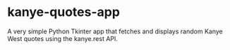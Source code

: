# kanye-quotes-app
A very simple Python Tkinter app that fetches and displays random Kanye West quotes using the kanye.rest API.
